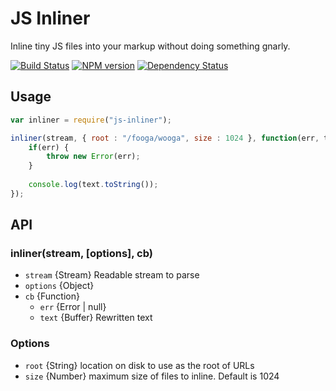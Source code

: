 JS Inliner
==========

Inline tiny JS files into your markup without doing something gnarly.

[![Build Status](https://travis-ci.org/tivac/node-js-inliner.png?branch=master)](https://travis-ci.org/tivac/node-js-inliner)
[![NPM version](https://badge.fury.io/js/node-js-inliner.png)](http://badge.fury.io/js/node-js-inliner)
[![Dependency Status](https://gemnasium.com/tivac/node-js-inliner.png)](https://gemnasium.com/tivac/node-js-inliner)

## Usage ##

```javascript
var inliner = require("js-inliner");

inliner(stream, { root : "/fooga/wooga", size : 1024 }, function(err, text) {
    if(err) {
        throw new Error(err);
    }
    
    console.log(text.toString());
});
```

## API ##

### inliner(stream, [options], cb)

* `stream` {Stream} Readable stream to parse
* `options` {Object}
* `cb` {Function}
  * `err` {Error | null}
  * `text` {Buffer} Rewritten text

### Options

* `root` {String} location on disk to use as the root of URLs
* `size` {Number} maximum size of files to inline. Default is 1024
